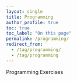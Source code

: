 ```yaml
---
layout: single
title: Programming
author_profile: true
toc: true
toc_label: "On this page"
permalink: /programming/
redirect_from:
  - /tag/programming/
  - /tag/programming
---
```


Programming Exercises

